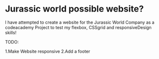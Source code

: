 # Jurassic world possible website?
I have attempted to create a website for the Jurassic World Company as a codeacademy Project to test my flexbox, CSSgrid and responsiveDesign skills!

TODO: 

1.Make Website responsive
2.Add a footer
